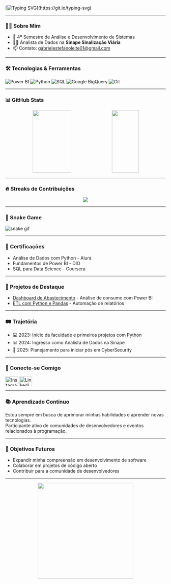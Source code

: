 <!-- Animação de texto -->
[![Typing SVG](https://readme-typing-svg.herokuapp.com?color=8A2BE2&size=30&center=true&vCenter=true&width=1000&lines=Olá,+meu+nome+é+Gabriel+Leite;Tenho+20+anos+e+sou+Analista+de+Dados;Apaixonado+por+Dados+e+Tecnologia;Power+BI+%7C+Python+%7C+SQL+%7C+BigQuery;Sempre+em+busca+de+evolução+constante!)](https://git.io/typing-svg)

---

### 👨‍💻 Sobre Mim

- 🔭 4º Semestre de Análise e Desenvolvimento de Sistemas  
- 🧑‍💻 Analista de Dados na **Sinape Sinalização Viária**  
- 📫 Contato: gabrielestefanoleite01@gmail.com  

---

### 🛠️ Tecnologias & Ferramentas

![Power BI](https://img.icons8.com/color/48/000000/power-bi.png)
![Python](https://img.icons8.com/color/48/000000/python--v1.png)
![SQL](https://img.icons8.com/fluency/48/000000/sql.png)
![Google BigQuery](https://img.icons8.com/color/48/000000/google-big-query.png)
![Git](https://img.icons8.com/color/48/000000/git.png)

---

### 📊 GitHub Stats

<div align="center">  
  <img width="49%" height="195px" src="https://github-readme-stats.vercel.app/api?username=GabrielL3ite&show_icons=true&count_private=true&hide_border=true&title_color=F724A9&icon_color=4B0082&text_color=FFFAFA&bg_color=0d1117"/>
  <img width="41%" height="195px" src="https://github-readme-stats.vercel.app/api/top-langs/?username=GabrielL3ite&layout=compact&hide_border=true&title_color=F724A9&text_color=FFFAFA&bg_color=0d1117" />
</div>

---

### 🔥 Streaks de Contribuições

<p align="center">
  <img src="https://streak-stats.demolab.com?user=GabrielL3ite&theme=tokyonight&hide_border=true" />
</p>

---

### 🐍 Snake Game

![snake gif](https://github.com/GabrielL3ite/GabrielL3ite/blob/output/github-contribution-grid-snake.svg)

---

### 📜 Certificações

- Análise de Dados com Python - Alura  
- Fundamentos de Power BI - DIO  
- SQL para Data Science - Coursera  

---

### 🧠 Projetos de Destaque

- [Dashboard de Abastecimento](https://github.com/GabrielL3ite/dashboard-abastecimento) - Análise de consumo com Power BI  
- [ETL com Python e Pandas](https://github.com/GabrielL3ite/etl-projeto) - Automação de relatórios  

---

### 🛤️ Trajetória

- 💻 2023: Início da faculdade e primeiros projetos com Python  
- 📊 2024: Ingresso como Analista de Dados na Sinape  
- 🔐 2025: Planejamento para iniciar pós em CyberSecurity  

---

### 💬 Conecte-se Comigo

<p align="left">
<a href="https://www.instagram.com/gabriel_leiiite/" target="blank">
  <img align="center" src="https://raw.githubusercontent.com/rahuldkjain/github-profile-readme-generator/master/src/images/icons/Social/instagram.svg" alt="Instagram" height="30" width="40" />
</a>
<a href="https://www.linkedin.com/in/gabriel-leite01/" target="blank">
  <img align="center" src="https://raw.githubusercontent.com/rahuldkjain/github-profile-readme-generator/master/src/images/icons/Social/linkedin.svg" alt="LinkedIn" height="30" width="40" />
</a>
</p>

---

### 📚 Aprendizado Contínuo

Estou sempre em busca de aprimorar minhas habilidades e aprender novas tecnologias.  
Participante ativo de comunidades de desenvolvedores e eventos relacionados à programação.

---

### 🎯 Objetivos Futuros

- Expandir minha compreensão em desenvolvimento de software  
- Colaborar em projetos de código aberto  
- Contribuir para a comunidade de desenvolvedores  

---

<p align="center">
<img src="https://i.pinimg.com/originals/f1/ed/a4/f1eda4768df8d8135c779772f2833e88.gif" width="300px">
</p>
